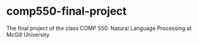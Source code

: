 # comp550-final-project
The final project of the class COMP 550: Natural Language Processing at McGill University
